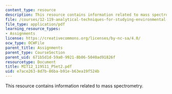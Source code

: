 ```yaml
---
content_type: resource
description: This resource contains information related to mass spectrometry.
file: /courses/12-119-analytical-techniques-for-studying-environmental-and-geologic-samples-spring-2011/e7ace2638d7b86bab91eb63ea19f524b_MIT12_119S11_PSet2.pdf
file_type: application/pdf
learning_resource_types:
- Assignments
license: https://creativecommons.org/licenses/by-nc-sa/4.0/
ocw_type: OCWFile
parent_title: Assignments
parent_type: CourseSection
parent_uid: 671b5d1d-59a0-9921-8b06-5040ad91826f
resourcetype: Document
title: MIT12_119S11_PSet2.pdf
uid: e7ace263-8d7b-86ba-b91e-b63ea19f524b
---
```

This resource contains information related to mass spectrometry.